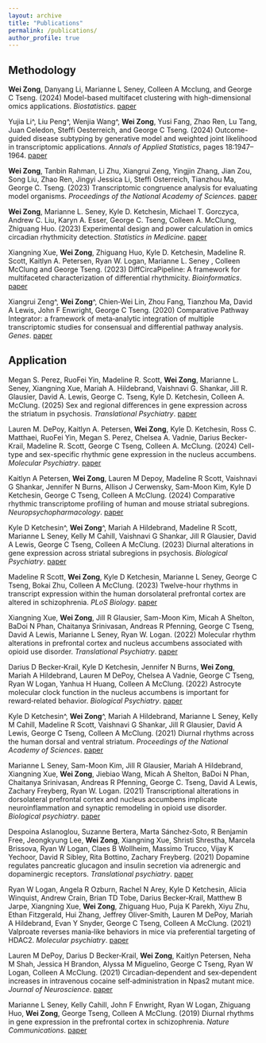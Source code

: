 ```yaml
---
layout: archive
title: "Publications"
permalink: /publications/
author_profile: true
---
```


## Methodology
**Wei Zong**, Danyang Li, Marianne L Seney, Colleen A Mcclung, and George C Tseng. (2024) Model-based multifacet clustering with high-dimensional omics applications. _Biostatistics_. [paper](https://doi.org/10.1093/biostatistics/kxae020)

Yujia Li^, Liu Peng^, Wenjia Wang^, **Wei Zong**, Yusi Fang, Zhao Ren, Lu Tang, Juan Celedon, Steffi Oesterreich, and George C Tseng. (2024) Outcome-guided disease subtyping by generative model
and weighted joint likelihood in transcriptomic applications. _Annals of Applied Statistics_, pages
18:1947–1964. [paper](https://projecteuclid.org/journals/annals-of-applied-statistics/volume-18/issue-3/Outcome-guided-disease-subtyping-by-generative-model-and-weighted-joint/10.1214/23-AOAS1865.full)

**Wei Zong**, Tanbin Rahman, Li Zhu, Xiangrui Zeng, Yingjin Zhang, Jian Zou, Song Liu, Zhao Ren, Jingyi Jessica Li, Steffi Osterreich, Tianzhou Ma, George C. Tseng. (2023) Transcriptomic congruence analysis for evaluating model organisms. _Proceedings of the National Academy of Sciences_. [paper](https://www.pnas.org/doi/abs/10.1073/pnas.2202584120)

**Wei Zong**, Marianne L. Seney, Kyle D. Ketchesin, Michael T. Gorczyca, Andrew C. Liu, Karyn A. Esser, George C. Tseng, Colleen A. McClung, Zhiguang Huo. (2023) Experimental design and power calculation in omics circadian rhythmicity detection. _Statistics in Medicine_. [paper](https://onlinelibrary.wiley.com/doi/abs/10.1002/sim.9803) 

Xiangning Xue, **Wei Zong**, Zhiguang Huo, Kyle D. Ketchesin, Madeline R. Scott, Kaitlyn A. Petersen, Ryan W. Logan, Marianne L. Seney , Colleen McClung and George Tseng. (2023) DiffCircaPipeline: A framework for multifaceted characterization of differential rhythmicity. _Bioinformatics_. [paper](https://academic.oup.com/bioinformatics/article/39/1/btad039/6992656)

Xiangrui Zeng^, **Wei Zong**^, Chien‑Wei Lin, Zhou Fang, Tianzhou Ma, David A Lewis, John F Enwright, George C Tseng. (2020) Comparative Pathway Integrator: a framework of meta‑analytic integration of multiple transcriptomic studies for consensual and differential pathway analysis. _Genes_. [paper](https://www.mdpi.com/2073‑4425/11/6/696)

## Application
Megan S. Perez, RuoFei Yin, Madeline R. Scott, **Wei Zong**, Marianne L. Seney, Xiangning Xue, Mariah A. Hildebrand, Vaishnavi G. Shankar, Jill R. Glausier, David A. Lewis, George C. Tseng, Kyle D. Ketchesin, Colleen A. McClung. (2025) Sex and regional differences in gene expression across the striatum in psychosis. _Translational Psychiatry_. [paper](https://www.nature.com/articles/s41398-025-03395-3)

Lauren M. DePoy, Kaitlyn A. Petersen, **Wei Zong**, Kyle D. Ketchesin, Ross C. Matthaei, RuoFei Yin, Megan S. Perez, Chelsea A. Vadnie, Darius Becker-Krail, Madeline R. Scott, George C Tseng, Colleen A. McClung. (2024) Cell-type and sex-specific rhythmic gene expression in the nucleus accumbens. _Molecular Psychiatry_. [paper](https://www.nature.com/articles/s41380-024-02569-7)

Kaitlyn A Petersen, **Wei Zong**, Lauren M Depoy, Madeline R Scott, Vaishnavi G Shankar, Jennifer N Burns, Allison J Cerwensky, Sam-Moon Kim, Kyle D Ketchesin, George C Tseng, Colleen A McClung. (2024) Comparative rhythmic transcriptome profiling of human and mouse striatal subregions. _Neuropsychopharmacology_. [paper](https://www.nature.com/articles/s41386-023-01788-w)

Kyle D Ketchesin^, **Wei Zong**^, Mariah A Hildebrand, Madeline R Scott, Marianne L Seney, Kelly M Cahill, Vaishnavi G Shankar, Jill R Glausier, David A Lewis, George C Tseng, Colleen A McClung. (2023) Diurnal alterations in gene expression across striatal subregions in psychosis. _Biological Psychiatry_. [paper](https://www.sciencedirect.com/science/article/abs/pii/S0006322322015220)

Madeline R Scott, **Wei Zong**, Kyle D Ketchesin, Marianne L Seney, George C Tseng, Bokai Zhu, Colleen A McClung. (2023) Twelve-hour rhythms in transcript expression within the human dorsolateral prefrontal cortex are altered in schizophrenia. _PLoS Biology_. [paper](https://journals.plos.org/plosbiology/article?id=10.1371/journal.pbio.3001688)

Xiangning Xue, **Wei Zong**, Jill R Glausier, Sam-Moon Kim, Micah A Shelton, BaDoi N Phan, Chaitanya Srinivasan, Andreas R Pfenning, George C Tseng, David A Lewis, Marianne L Seney, Ryan W. Logan. (2022) Molecular rhythm alterations in prefrontal cortex and nucleus accumbens associated with opioid use disorder. _Translational Psychiatry_. [paper](https://www.nature.com/articles/s41398-022-01894-1)

Darius D Becker‑Krail, Kyle D Ketchesin, Jennifer N Burns, **Wei Zong**, Mariah A Hildebrand, Lauren M DePoy, Chelsea A Vadnie, George C Tseng, Ryan W Logan, Yanhua H Huang, Colleen A McClung. (2022) Astrocyte molecular clock function in the nucleus accumbens is important for reward‑related behavior. _Biological Psychiatry_. [paper](https://www.sciencedirect.com/science/article/abs/pii/S0006322322000944)

Kyle D Ketchesin^, **Wei Zong**^, Mariah A Hildebrand, Marianne L Seney, Kelly M Cahill, Madeline R Scott, Vaishnavi G Shankar, Jill R Glausier, David A Lewis, George C Tseng, Colleen A McClung. (2021) Diurnal rhythms across the human dorsal and ventral striatum. _Proceedings of the National Academy of Sciences_. [paper](https://www.pnas.org/doi/10.1073/pnas.2016150118)

Marianne L Seney, Sam-Moon Kim, Jill R Glausier, Mariah A Hildebrand, Xiangning Xue, **Wei Zong**, Jiebiao Wang, Micah A Shelton, BaDoi N Phan, Chaitanya Srinivasan, Andreas R Pfenning, George C. Tseng, David A Lewis, Zachary Freyberg, Ryan W. Logan. (2021) Transcriptional alterations in dorsolateral prefrontal cortex and nucleus accumbens implicate neuroinflammation and synaptic remodeling in opioid use disorder. _Biological psychiatry_. [paper](https://www.sciencedirect.com/science/article/pii/S000632232101369X)

Despoina Aslanoglou, Suzanne Bertera, Marta Sánchez‑Soto, R Benjamin Free, Jeongkyung Lee, **Wei Zong**, Xiangning Xue, Shristi Shrestha, Marcela Brissova, Ryan W Logan, Claes B Wollheim, Massimo Trucco, Vijay K Yechoor, David R Sibley, Rita Bottino, Zachary Freyberg. (2021) Dopamine regulates pancreatic glucagon and insulin secretion via adrenergic and dopaminergic receptors. _Translational psychiatry_. [paper](https://www.nature.com/articles/s41398‑020‑01171‑z)

Ryan W Logan, Angela R Ozburn, Rachel N Arey, Kyle D Ketchesin, Alicia Winquist, Andrew Crain, Brian TD Tobe, Darius Becker‑Krail, Matthew B Jarpe, Xiangning Xue, **Wei Zong**, Zhiguang Huo, Puja K Parekh, Xiyu Zhu, Ethan Fitzgerald, Hui Zhang, Jeffrey Oliver‑Smith, Lauren M DePoy, Mariah A Hildebrand, Evan Y Snyder, George C Tseng, Colleen A McClung. (2021) Valproate reverses mania‑like behaviors in mice via preferential targeting of HDAC2. _Molecular psychiatry_. [paper](https://www.nature.com/articles/s41380‑020‑00958‑2)

Lauren M DePoy, Darius D Becker‑Krail, **Wei Zong**, Kaitlyn Petersen, Neha M Shah, Jessica H Brandon, Alyssa M Miguelino, George C Tseng, Ryan W Logan, Colleen A McClung. (2021) Circadian‑dependent and sex‑dependent increases in intravenous cocaine self‑administration in Npas2 mutant mice. _Journal of Neuroscience_. [paper](https://www.jneurosci.org/content/41/5/1046.abstract)

Marianne L Seney, Kelly Cahill, John F Enwright, Ryan W Logan, Zhiguang Huo, **Wei Zong**, George Tseng, Colleen A McClung. (2019) Diurnal rhythms in gene expression in the prefrontal cortex in schizophrenia. _Nature Communications_. [paper](https://www.nature.com/articles/s41467-019-11335-1)




